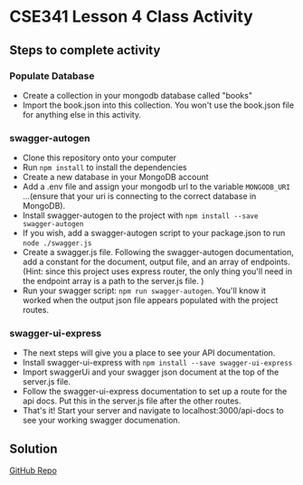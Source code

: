# CSE341 Lesson 4 Class Activity

## Steps to complete activity

### Populate Database

- Create a collection in your mongodb database called "books"
- Import the book.json into this collection. You won't use the book.json file for anything else in this activity.

### swagger-autogen

- Clone this repository onto your computer
- Run `npm install` to install the dependencies
- Create a new database in your MongoDB account
- Add a .env file and assign your mongodb url to the variable `MONGODB_URI` ...(ensure that your uri is connecting to the correct database in MongoDB).
- Install swagger-autogen to the project with `npm install --save swagger-autogen`
- If you wish, add a swagger-autogen script to your package.json to run `node ./swagger.js`
- Create a swagger.js file. Following the swagger-autogen documentation, add a constant for the document, output file, and an array of endpoints. (Hint: since this project uses express router, the only thing you'll need in the endpoint array is a path to the server.js file. )
- Run your swagger script: `npm run swagger-autogen`. You'll know it worked when the output json file appears populated with the project routes.

### swagger-ui-express

- The next steps will give you a place to see your API documentation.
- Install swagger-ui-express with `npm install --save swagger-ui-express`
- Import swaggerUi and your swagger json document at the top of the server.js file.
- Follow the swagger-ui-express documentation to set up a route for the api docs. Put this in the server.js file after the other routes.
- That's it! Start your server and navigate to localhost:3000/api-docs to see your working swagger documenation.

## Solution

[GitHub Repo](https://github.com/byui-cse/cse341-code-student/tree/L04-class-complete)
